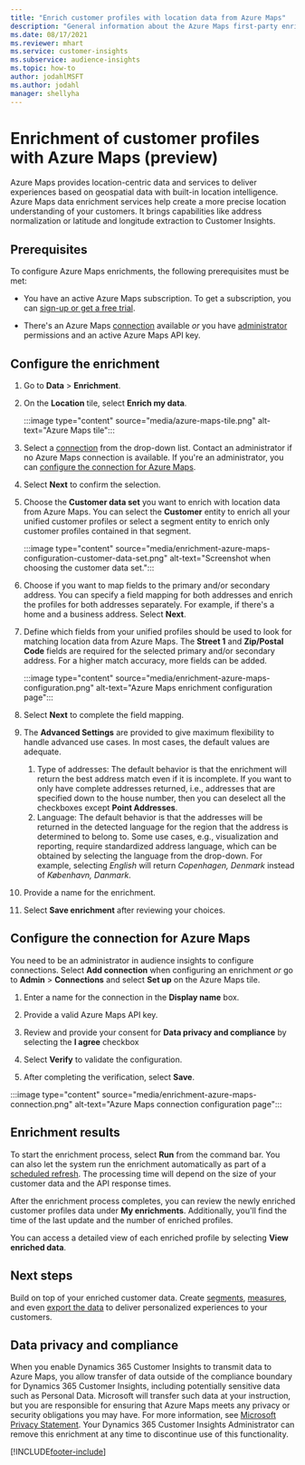 ```yaml
---
title: "Enrich customer profiles with location data from Azure Maps"
description: "General information about the Azure Maps first-party enrichment."
ms.date: 08/17/2021
ms.reviewer: mhart
ms.service: customer-insights
ms.subservice: audience-insights
ms.topic: how-to
author: jodahlMSFT
ms.author: jodahl
manager: shellyha
---
```


# Enrichment of customer profiles with Azure Maps (preview)

Azure Maps provides location-centric data and services to deliver experiences based on geospatial data with built-in location intelligence. Azure Maps data enrichment services help create a more precise location understanding of your customers. It brings capabilities like address normalization or latitude and longitude extraction to Customer Insights.

## Prerequisites

To configure Azure Maps enrichments, the following prerequisites must be met:

- You have an active Azure Maps subscription. To get a subscription, you can [sign-up or get a free trial](https://azure.microsoft.com/services/azure-maps/).

- There's an Azure Maps [connection](connections.md) available *or* you have [administrator](permissions.md#administrator) permissions and an active Azure Maps API key.

## Configure the enrichment

1. Go to **Data** > **Enrichment**. 

1. On the **Location** tile, select **Enrich my data**.

   :::image type="content" source="media/azure-maps-tile.png" alt-text="Azure Maps tile":::

1. Select a [connection](connections.md) from the drop-down list. Contact an administrator if no Azure Maps connection is available. If you're an administrator, you can [configure the connection for Azure Maps](#configure-the-connection-for-azure-maps). 

1. Select **Next** to confirm the selection.

1. Choose the **Customer data set** you want to enrich with location data from Azure Maps. You can select the **Customer** entity to enrich all your unified customer profiles or select a segment entity to enrich only customer profiles contained in that segment.

    :::image type="content" source="media/enrichment-azure-maps-configuration-customer-data-set.png" alt-text="Screenshot when choosing the customer data set.":::

1. Choose if you want to map fields to the primary and/or secondary address. You can specify a field mapping for both addresses and enrich the profiles for both addresses separately. For example, if there's a home and a business address. Select **Next**.

1. Define which fields from your unified profiles should be used to look for matching location data from Azure Maps. The **Street 1** and **Zip/Postal Code** fields are required for the selected primary and/or secondary address. For a higher match accuracy, more fields can be added.

   :::image type="content" source="media/enrichment-azure-maps-configuration.png" alt-text="Azure Maps enrichment configuration page":::

1. Select **Next** to complete the field mapping.

1. The **Advanced Settings** are provided to give maximum flexibility to handle advanced use cases. In most cases, the default values are adequate. 
   1. Type of addresses: The default behavior is that the enrichment will return the best address match even if it is incomplete. If you want to only have complete addresses returned, i.e., addresses that are specified down to the house number, then you can deselect all the checkboxes except **Point Addresses**. 
   1. Language: The default behavior is that the addresses will be returned in the detected language for the region that the address is determined to belong to. Some use cases, e.g., visualization and reporting, require standardized address language, which can be obtained by selecting the language from the drop-down. For example, selecting *English* will return *Copenhagen, Denmark* instead of *København, Danmark*.

1. Provide a name for the enrichment. 

1. Select **Save enrichment** after reviewing your choices.

## Configure the connection for Azure Maps

You need to be an administrator in audience insights to configure connections. Select **Add connection** when configuring an enrichment *or* go to **Admin** > **Connections** and select **Set up** on the Azure Maps tile.

1. Enter a name for the connection in the **Display name** box.

1. Provide a valid Azure Maps API key.

1. Review and provide your consent for **Data privacy and compliance** by selecting the **I agree** checkbox

1. Select **Verify** to validate the configuration.

1. After completing the verification, select **Save**.

:::image type="content" source="media/enrichment-azure-maps-connection.png" alt-text="Azure Maps connection configuration page":::

## Enrichment results

To start the enrichment process, select **Run** from the command bar. You can also let the system run the enrichment automatically as part of a [scheduled refresh](system.md#schedule-tab). The processing time will depend on the size of your customer data and the API response times.

After the enrichment process completes, you can review the newly enriched customer profiles data under **My enrichments**. Additionally, you'll find the time of the last update and the number of enriched profiles.

You can access a detailed view of each enriched profile by selecting **View enriched data**.

## Next steps

Build on top of your enriched customer data. Create [segments](segments.md), [measures](measures.md), and even [export the data](export-destinations.md) to deliver personalized experiences to your customers.

## Data privacy and compliance

When you enable Dynamics 365 Customer Insights to transmit data to Azure Maps, you allow transfer of data outside of the compliance boundary for Dynamics 365 Customer Insights, including potentially sensitive data such as Personal Data. Microsoft will transfer such data at your instruction, but you are responsible for ensuring that Azure Maps meets any privacy or security obligations you may have. For more information, see [Microsoft Privacy Statement](https://go.microsoft.com/fwlink/?linkid=396732).
Your Dynamics 365 Customer Insights Administrator can remove this enrichment at any time to discontinue use of this functionality.

[!INCLUDE[footer-include](../includes/footer-banner.md)]
